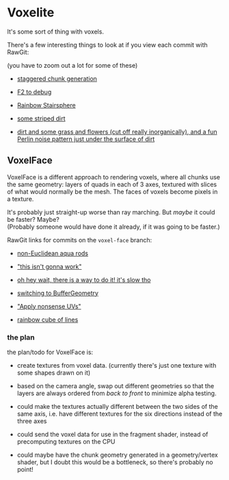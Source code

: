 # Voxelite

It's some sort of thing with voxels.

There's a few interesting things to look at if you view each commit with RawGit:

(you have to zoom out a lot for some of these)

* [staggered chunk generation](https://rawgit.com/1j01/voxelite/2a151fdd029f085cb3c2bac1f15e91e2a87df0f7/index.html)

* [F2 to debug](https://rawgit.com/1j01/voxelite/a13424d1783611c9e18821cb4bc3819692dbc6cc/index.html)

* [Rainbow Stairsphere](https://rawgit.com/1j01/voxelite/8cd8870528dbee0745bbcec65104edfe9f7a6a8b/index.html)

* [some striped dirt](https://rawgit.com/1j01/voxelite/44c8f41ad6ca710e3581b5a78c3356e958bc236e/index.html)

* [dirt and some grass and flowers (cut off really inorganically), and a fun Perlin noise pattern just under the surface of dirt](https://rawgit.com/1j01/voxelite/514f490d74df7d5b2ecadf7378f27ab9e435aba9/index.html)

## VoxelFace

VoxelFace is a different approach to rendering voxels, where all chunks use the same geometry:
layers of quads in each of 3 axes,
textured with slices of what would normally be the mesh.
The faces of voxels become pixels in a texture.

It's probably just straight-up worse than ray marching. But *maybe* it could be faster? Maybe?  
(Probably someone would have done it already, if it was going to be faster.)

RawGit links for commits on the `voxel-face` branch:

* [non-Euclidean aqua rods](https://rawgit.com/1j01/voxelite/62fec519f92fa96b079ce5b28ba06736b3aabc54/index.html)

* ["this isn't gonna work"](https://rawgit.com/1j01/voxelite/657cc59749f3e2ba7fa174d413ebe84dd2a7a7af/index.html)

* [oh hey wait, there is a way to do it! it's slow tho](https://rawgit.com/1j01/voxelite/bc11e4a023c7bd298e9024ee1b8fe084c3a081d5/index.html)

* [switching to BufferGeometry](https://rawgit.com/1j01/voxelite/29bc865f623e3deb2e21fc6ef12a8dd1a911404b/index.html)

* ["Apply nonsense UVs"](https://rawgit.com/1j01/voxelite/d976be9e3467df34f1eba317b772c3aabf67f31d/index.html)

* [rainbow cube of lines](https://rawgit.com/1j01/voxelite/a487a3f97eb8ce5930580cd8a33a8ba4f8b2bc84/index.html)

### the plan

the plan/todo for VoxelFace is:

* create textures from voxel data. (currently there's just one texture with some shapes drawn on it)

* based on the camera angle, swap out different geometries so that the layers are always ordered from *back to front* to minimize alpha testing.

* could make the textures actually different between the two sides of the same axis,
i.e. have different textures for the six directions instead of the three axes

* could send the voxel data for use in the fragment shader, instead of precomputing textures on the CPU

* could maybe have the chunk geometry generated in a geometry/vertex shader, but I doubt this would be a bottleneck, so there's probably no point!
